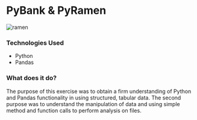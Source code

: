 # PyBank & PyRamen
![ramen](https://hips.hearstapps.com/hmg-prod.s3.amazonaws.com/images/190208-ramen-horizontal-063-1550014435.jpg?crop=1xw:1xh;center,top&resize=768:*&frame=1)

### Technologies Used
* Python 
* Pandas

### What does it do?
The purpose of this exercise was to obtain a firm understanding of Python and Pandas functionality in using structured, tabular data. The second purpose was to understand the manipulation of data and using simple method and function calls to perform analysis on files.
